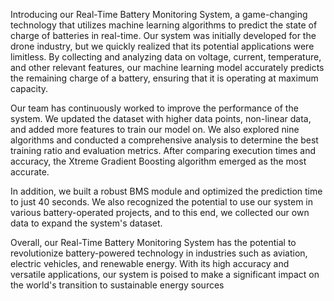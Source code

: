 Introducing our Real-Time Battery Monitoring System, a game-changing technology that utilizes machine learning algorithms to predict the state of charge of batteries in real-time. Our system was initially developed for the drone industry, but we quickly realized that its potential applications were limitless. By collecting and analyzing data on voltage, current, temperature, and other relevant features, our machine learning model accurately predicts the remaining charge of a battery, ensuring that it is operating at maximum capacity.

Our team has continuously worked to improve the performance of the system. We updated the dataset with higher data points, non-linear data, and added more features to train our model on. We also explored nine algorithms and conducted a comprehensive analysis to determine the best training ratio and evaluation metrics. After comparing execution times and accuracy, the Xtreme Gradient Boosting algorithm emerged as the most accurate.

In addition, we built a robust BMS module and optimized the prediction time to just 40 seconds. We also recognized the potential to use our system in various battery-operated projects, and to this end, we collected our own data to expand the system's dataset.

Overall, our Real-Time Battery Monitoring System has the potential to revolutionize battery-powered technology in industries such as aviation, electric vehicles, and renewable energy. With its high accuracy and versatile applications, our system is poised to make a significant impact on the world's transition to sustainable energy sources
